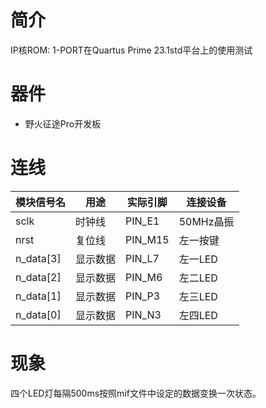 # 简介

IP核ROM: 1-PORT在Quartus Prime 23.1std平台上的使用测试

# 器件

- 野火征途Pro开发板

# 连线

| 模块信号名 | 用途 | 实际引脚 |连接设备|
| --- | --- | --- |---|
| sclk | 时钟线 | PIN_E1 |50MHz晶振|
| nrst | 复位线 | PIN_M15 |左一按键|
| n_data[3] | 显示数据 | PIN_L7  |左一LED|
| n_data[2] | 显示数据 | PIN_M6  |左二LED|
| n_data[1] | 显示数据 | PIN_P3  |左三LED|
| n_data[0] | 显示数据 | PIN_N3  |左四LED|

# 现象

四个LED灯每隔500ms按照mif文件中设定的数据变换一次状态。